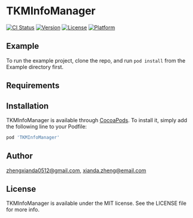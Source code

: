 # TKMInfoManager

[![CI Status](https://img.shields.io/travis/zhengxianda0512@gmail.com/TKMInfoManager.svg?style=flat)](https://travis-ci.org/zhengxianda0512@gmail.com/TKMInfoManager)
[![Version](https://img.shields.io/cocoapods/v/TKMInfoManager.svg?style=flat)](https://cocoapods.org/pods/TKMInfoManager)
[![License](https://img.shields.io/cocoapods/l/TKMInfoManager.svg?style=flat)](https://cocoapods.org/pods/TKMInfoManager)
[![Platform](https://img.shields.io/cocoapods/p/TKMInfoManager.svg?style=flat)](https://cocoapods.org/pods/TKMInfoManager)

## Example

To run the example project, clone the repo, and run `pod install` from the Example directory first.

## Requirements

## Installation

TKMInfoManager is available through [CocoaPods](https://cocoapods.org). To install
it, simply add the following line to your Podfile:

```ruby
pod 'TKMInfoManager'
```

## Author

zhengxianda0512@gmail.com, xianda.zheng@email.com

## License

TKMInfoManager is available under the MIT license. See the LICENSE file for more info.
